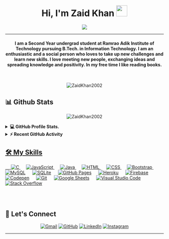 
<h1 align="center">Hi, I'm Zaid Khan <img src="https://media.giphy.com/media/hvRJCLFzcasrR4ia7z/giphy.gif" width="35"></h1>
<p align="center">
  <a href="https://github.com/DenverCoder1/readme-typing-svg"><img src="https://readme-typing-svg.herokuapp.com?lines=Information+Technology+Student;Aspiring+Full+Stack+Web+Developer;DevOps%20|%20Cloud%20|%20Open+Source%20Enthusiast;Always%20learning%20new%20things&center=true&width=500&height=50"></a>
</p>
<hr/>
<h4 align="center">I am a Second Year undergrad student at Ramrao Adik Institute of Technology pursuing B.Tech. in Information Technology. I am an enthusiastic and a social person who loves to take up new challenges and learn new skills. I love meeting new people, exchanging ideas and spreading knowledge and positivity. In my free time I like reading books.</h4>
<br>
<p align="center"><img src="https://komarev.com/ghpvc/?username=ZaidKhan2002&label=Stalkers 👀&color=0e75b6&style=plastic" alt="ZaidKhan2002" /> </p>

## 📊 Github Stats 

<p align="center"><img src="https://github-readme-streak-stats.herokuapp.com/?user=ZaidKhan2002&theme=algolia" alt="ZaidKhan2002"/></p>

<details> 
  <summary><b>💻 GitHub Profile Stats.</b></summary>
  <br/>
  <p align="center">
    <a href="https://github.com/anuraghazra/github-readme-stats"><img alt="Zaid's Github Stats" src="https://github-readme-stats.vercel.app/api?username=ZaidKhan2002&show_icons=true&count_private=true&theme=algolia" height="192px"/></a>
<br/>
  &nbsp;
	  <img src="https://github-readme-stats.vercel.app/api/top-langs?username=ZaidKhan2002&show_icons=true&locale=en&layout=compact&theme=algolia" alt="ZaidKhan2002" height="192px"/>
  <br/>
  </p>
</details>

<details>
  <summary><b>⚡ Recent GitHub Activity </b></summary>
  <br/>
   <a href="https://github.com/ZaidKhan2002"><img alt="Zaid's Activity Graph" src="https://activity-graph.herokuapp.com/graph?username=ZaidKhan2002&theme=react-dark"</a>
  <br/>
</details>


## 🛠️ My Skills

<p align="left"> 
  &emsp; 
  <a href="https://www.cprogramming.com/" target="_blank"> 
    <img alt="C" src="https://img.shields.io/badge/C%20-%232370ED.svg?logo=c&logoColor=white">
  </a> 
  &emsp;
  <a href="https://developer.mozilla.org/en-US/docs/Web/JavaScript" target="_blank"> 
     <img alt="JavaScript" src="https://img.shields.io/badge/JavaScript%20-%23F7DF1E.svg?logo=javascript&logoColor=black">
   </a>
  &emsp;
  <a href="https://www.java.com" target="_blank"> 
    <img alt="Java" src="https://img.shields.io/badge/Java-%23007396.svg?logo=java&logoColor=white">
  </a>
	 &emsp; 
  <a href="https://www.w3.org/html/" target="_blank"> 
   <img alt="HTML" src="https://img.shields.io/badge/HTML5%20-%23E34F26.svg?logo=html5&logoColor=white">
  </a>   
  &emsp;
  <a href="https://www.w3schools.com/css/" target="_blank">
    <img alt="CSS" src="https://img.shields.io/badge/CSS%20-%231572B6.svg?logo=css3&logoColor=white">
  </a> 
   &emsp;
  <a href="https://getbootstrap.com" target="_blank"> 
    <img alt="Bootstrap" src="https://img.shields.io/badge/Bootstrap-%23563D7C.svg?style=flat&logo=bootstrap&logoColor=white"/>
  </a>
	 &emsp;
    <a href="https://www.mysql.com/"><img alt="MySQL" src="https://img.shields.io/badge/MySQL-%2300f.svg?style=flat&llogo=mysql&logoColor=white"></a>
  &emsp;
    <a href="https://www.sqlite.org/"><img alt="SQLite" src ="https://img.shields.io/badge/sqlite-%2307405e.svg?style=flat&logo=sqlite&logoColor=white"></a>
  &emsp;
    <a href="https://www.github.com"><img alt="GitHub Pages" src="https://img.shields.io/badge/GitHub%20Pages-%23327FC7.svg?style=flat&llogo=github&logoColor=white"></a>
  &emsp;
    <a href="https://www.heroku.com/"><img alt="Heroku" src="https://img.shields.io/badge/Heroku%20-%23430098.svg?logo=heroku&logoColor=white"></a>  
  &emsp;
    <a href="https://firebase.google.com/"><img alt="Firebase" src ="https://img.shields.io/badge/Firebase-%23316192.svg?logo=firebase&logoColor=white"></a>
	 &emsp;
    <a href="#"><img alt="Codepen" src="https://img.shields.io/badge/Codepen-000000.svg?logo=codepen&logoColor=white"></a>
  &emsp;
    <a href="#"><img alt="Git" src="https://img.shields.io/badge/Git%20-%23F05033.svg?logo=git&logoColor=white"></a>
  &emsp;
    <a href="#"><img alt="Google Sheets" src="https://img.shields.io/badge/Google%20Sheets%20-%2334A853.svg?logo=google%20sheets&logoColor=white"></a>
  &emsp;
    <a href="#"><img alt="Visual Studio Code" src="https://img.shields.io/badge/Visual%20Studio%20Code-0078d7.svg?logo=visual-studio-code&logoColor=white"></a>
  &emsp;
    <a href="#"><img alt="Stack Overflow" src="https://img.shields.io/badge/-Stack%20Overflow-FE7A16?logo=stack-overflow&logoColor=white"></a>
  &emsp;
</p>


<br/>

<br/>

## 🙋 Let's Connect
<p align="center">
	<a href="mailto:zk76159@gmail.com"><img src="https://img.icons8.com/bubbles/50/000000/gmail.png" alt="Gmail"/></a>
	<a href="https://github.com/ZaidKhan2002"><img src="https://img.icons8.com/bubbles/50/000000/github.png" alt="GitHub"/></a>
	<a href="https://www.linkedin.com/in/zaid-khan-a342231b5/"><img src="https://img.icons8.com/bubbles/50/000000/linkedin.png" alt="LinkedIn"/></a>
	<a href="https://www.instagram.com/zaidd._.khan/"><img src="https://img.icons8.com/bubbles/50/000000/instagram.png" alt="Instagram"/></a>	
</p>
<hr/>










